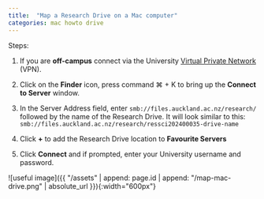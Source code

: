 ```yaml
---
title:  "Map a Research Drive on a Mac computer"
categories: mac howto drive
---
```


Steps:
1. If you are **off-campus** connect via the University [Virtual Private Network](https://www.auckland.ac.nz/en/students/academic-information/postgraduate-students/postgraduate/postgraduate-support-and-services/vpn-service.html) (VPN). 

2. Click on the **Finder** icon, press command ⌘ + K to bring up the **Connect to Server** window. 

3. In the Server Address field, enter `smb://files.auckland.ac.nz/research/` followed by the name of the Research Drive. It will look similar to this:  
`smb://files.auckland.ac.nz/research/ressci202400035-drive-name`

4. Click **+** to add the Research Drive location to **Favourite Servers** 

5. Click **Connect** and if prompted, enter your University username and password. 


![useful image]({{ "/assets" | append: page.id | append: "/map-mac-drive.png" | absolute_url }}){:width="600px"}

